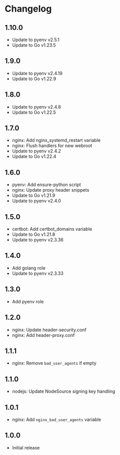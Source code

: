 # Changelog

## 1.10.0

- Update to pyenv v2.5.1
- Update to Go v1.23.5

## 1.9.0

- Update to pyenv v2.4.19
- Update to Go v1.22.9

## 1.8.0

- Update to pyenv v2.4.8
- Update to Go v1.22.5

## 1.7.0

- nginx: Add nginx_systemd_restart variable
- nginx: Flush handlers for new webroot
- Update to pyenv v2.4.2
- Update to Go v1.22.4

## 1.6.0

- pyenv: Add ensure-python script
- nginx: Update proxy header snippets
- Update to Go v1.21.9
- Update to pyenv v2.4.0

## 1.5.0

- certbot: Add certbot_domains variable
- Update to Go v1.21.8
- Update to pyenv v2.3.36

## 1.4.0

- Add golang role
- Update to pyenv v2.3.33

## 1.3.0

- Add pyenv role

## 1.2.0

- nginx: Update header-security.conf
- nginx: Add header-proxy.conf

## 1.1.1

- nginx: Remove `bad_user_agents` if empty

## 1.1.0

- nodejs: Update NodeSource signing key handling

## 1.0.1

- nginx: Add `nginx_bad_user_agents` variable

## 1.0.0

- Initial release
